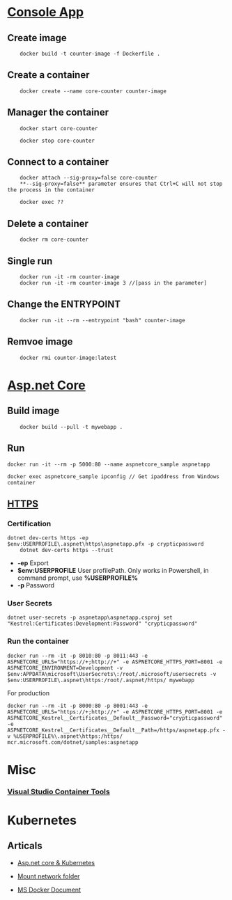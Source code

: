 # [Console App](https://docs.microsoft.com/en-us/dotnet/core/docker/build-container?tabs=windows)

## Create image

        docker build -t counter-image -f Dockerfile .

## Create a container

        docker create --name core-counter counter-image

## Manager the container

        docker start core-counter

        docker stop core-counter

## Connect to a container

        docker attach --sig-proxy=false core-counter
        **--sig-proxy=false** parameter ensures that Ctrl+C will not stop the process in the container

        docker exec ??

## Delete a container

        docker rm core-counter

## Single run

        docker run -it -rm counter-image
        docker run -it -rm counter-image 3 //[pass in the parameter]

## Change the ENTRYPOINT

        docker run -it --rm --entrypoint "bash" counter-image


## Remvoe image

        docker rmi counter-image:latest

# [Asp.net Core](https://docs.microsoft.com/en-us/aspnet/core/host-and-deploy/docker/building-net-docker-images?view=aspnetcore-6.0)

## Build image


        docker build --pull -t mywebapp .

## Run

    docker run -it --rm -p 5000:80 --name aspnetcore_sample aspnetapp

    docker exec aspnetcore_sample ipconfig // Get ipaddress from Windows container

## [HTTPS](https://github.com/dotnet/dotnet-docker/blob/main/samples/run-aspnetcore-https-development.md)

### Certification

    dotnet dev-certs https -ep $env:USERPROFILE\.aspnet\https\aspnetapp.pfx -p crypticpassword
        dotnet dev-certs https --trust

  - __-ep__ Export
  - __$env:USERPROFILE__ User profilePath. Only works in Powershell, in command prompt, use __%USERPROFILE%__
  - __-p__ Password

### User Secrets

    dotnet user-secrets -p aspnetapp\aspnetapp.csproj set "Kestrel:Certificates:Development:Password" "crypticpassword"

### Run the container

    docker run --rm -it -p 8010:80 -p 8011:443 -e ASPNETCORE_URLS="https://+;http://+" -e ASPNETCORE_HTTPS_PORT=8001 -e ASPNETCORE_ENVIRONMENT=Development -v $env:APPDATA\microsoft\UserSecrets\:/root/.microsoft/usersecrets -v $env:USERPROFILE\.aspnet\https:/root/.aspnet/https/ mywebapp

  For production

    docker run --rm -it -p 8000:80 -p 8001:443 -e ASPNETCORE_URLS="https://+;http://+" -e ASPNETCORE_HTTPS_PORT=8001 -e ASPNETCORE_Kestrel__Certificates__Default__Password="crypticpassword" -e ASPNETCORE_Kestrel__Certificates__Default__Path=/https/aspnetapp.pfx -v %USERPROFILE%\.aspnet\https:/https/ mcr.microsoft.com/dotnet/samples:aspnetapp

# Misc

### [Visual Studio Container Tools](https://docs.microsoft.com/en-us/visualstudio/containers/tutorial-multicontainer?view=vs-2022)

# Kubernetes

## Articals

  - [Asp.net core & Kubernetes](https://andrewlock.net/deploying-asp-net-core-applications-to-kubernetes-part-1-an-introduction-to-kubernetes/)

  - [Mount network folder](https://stackoverflow.com/questions/40049282/mounting-a-network-folder-to-a-docker-container-on-windows-10)

  - [MS Docker Document](https://docs.microsoft.com/en-us/dotnet/core/docker/introduction)